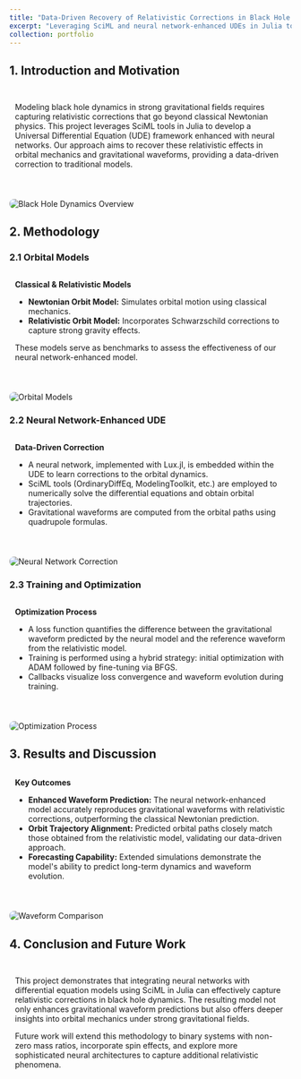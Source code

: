 ```yaml
---
title: "Data-Driven Recovery of Relativistic Corrections in Black Hole Dynamics"
excerpt: "Leveraging SciML and neural network-enhanced UDEs in Julia to capture relativistic effects in black hole orbits and gravitational waveform predictions.<br/><img src='/images/black_hole_model_thumbnail.jpg'>"
collection: portfolio
---
```


<style>
  .subpart-container {
    margin-top: 20px;
  }
  .content-row {
    display: grid;
    grid-template-columns: 2fr; /* Two columns: text and images */
    gap: 20px;
    align-items: center;
    margin-bottom: 20px;
  }
  .content-text {
    padding: 10px;
  }
  .content-image {
    max-width: 100%;
    height: auto;
    border-radius: 8px;
    margin-top: 10px;
  }
  .content-title {
    font-weight: bold;
    margin-bottom: 10px;
  }
</style>

## 1. Introduction and Motivation

<div class="subpart-container">
  <div class="content-row">
    <div class="content-text">
      <p>
        Modeling black hole dynamics in strong gravitational fields requires capturing relativistic corrections that go beyond classical Newtonian physics. This project leverages SciML tools in Julia to develop a Universal Differential Equation (UDE) framework enhanced with neural networks. Our approach aims to recover these relativistic effects in orbital mechanics and gravitational waveforms, providing a data-driven correction to traditional models.
      </p>
    </div>
    <div>
      <img src="/images/black_hole_intro.jpg" alt="Black Hole Dynamics Overview" class="content-image">
    </div>
  </div>
</div>

## 2. Methodology

### 2.1 Orbital Models

<div class="subpart-container">
  <div class="content-row">
    <div class="content-text">
      <div class="content-title">Classical & Relativistic Models</div>
      <ul>
        <li><strong>Newtonian Orbit Model:</strong> Simulates orbital motion using classical mechanics.</li>
        <li><strong>Relativistic Orbit Model:</strong> Incorporates Schwarzschild corrections to capture strong gravity effects.</li>
      </ul>
      <p>
        These models serve as benchmarks to assess the effectiveness of our neural network-enhanced model.
      </p>
    </div>
    <div>
      <img src="/images/orbit_models.jpg" alt="Orbital Models" class="content-image">
    </div>
  </div>
</div>

### 2.2 Neural Network-Enhanced UDE

<div class="subpart-container">
  <div class="content-row">
    <div class="content-text">
      <div class="content-title">Data-Driven Correction</div>
      <ul>
        <li>A neural network, implemented with Lux.jl, is embedded within the UDE to learn corrections to the orbital dynamics.</li>
        <li>SciML tools (OrdinaryDiffEq, ModelingToolkit, etc.) are employed to numerically solve the differential equations and obtain orbital trajectories.</li>
        <li>Gravitational waveforms are computed from the orbital paths using quadrupole formulas.</li>
      </ul>
    </div>
    <div>
      <img src="/images/neural_network_correction.jpg" alt="Neural Network Correction" class="content-image">
    </div>
  </div>
</div>

### 2.3 Training and Optimization

<div class="subpart-container">
  <div class="content-row">
    <div class="content-text">
      <div class="content-title">Optimization Process</div>
      <ul>
        <li>A loss function quantifies the difference between the gravitational waveform predicted by the neural model and the reference waveform from the relativistic model.</li>
        <li>Training is performed using a hybrid strategy: initial optimization with ADAM followed by fine-tuning via BFGS.</li>
        <li>Callbacks visualize loss convergence and waveform evolution during training.</li>
      </ul>
    </div>
    <div>
      <img src="/images/optimization_process.jpg" alt="Optimization Process" class="content-image">
    </div>
  </div>
</div>

## 3. Results and Discussion

<div class="subpart-container">
  <div class="content-row">
    <div class="content-text">
      <div class="content-title">Key Outcomes</div>
      <ul>
        <li><strong>Enhanced Waveform Prediction:</strong> The neural network-enhanced model accurately reproduces gravitational waveforms with relativistic corrections, outperforming the classical Newtonian prediction.</li>
        <li><strong>Orbit Trajectory Alignment:</strong> Predicted orbital paths closely match those obtained from the relativistic model, validating our data-driven approach.</li>
        <li><strong>Forecasting Capability:</strong> Extended simulations demonstrate the model's ability to predict long-term dynamics and waveform evolution.</li>
      </ul>
    </div>
    <div>
      <img src="/images/results_waveform.jpg" alt="Waveform Comparison" class="content-image">
    </div>
  </div>
</div>

## 4. Conclusion and Future Work

<div class="subpart-container">
  <div class="content-row">
    <div class="content-text">
      <p>
        This project demonstrates that integrating neural networks with differential equation models using SciML in Julia can effectively capture relativistic corrections in black hole dynamics. The resulting model not only enhances gravitational waveform predictions but also offers deeper insights into orbital mechanics under strong gravitational fields.
      </p>
      <p>
        Future work will extend this methodology to binary systems with non-zero mass ratios, incorporate spin effects, and explore more sophisticated neural architectures to capture additional relativistic phenomena.
      </p>
    </div>
    <div>
      <!-- <img src="/images/future_work.jpg" alt="Future Work" class="content-image"> -->
    </div>
  </div>
</div>

